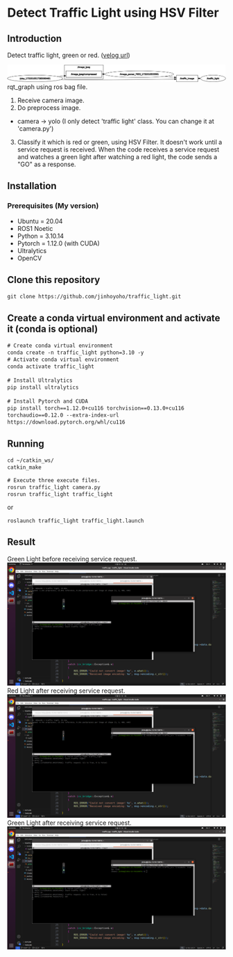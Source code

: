 # Detect Traffic Light using HSV Filter

## Introduction

Detect traffic light, green or red.
([velog url](https://velog.io/@jinhoyoho/%EC%9E%90%EC%9C%A8%EC%A3%BC%ED%96%89-HSV%EB%A5%BC-%EC%9D%B4%EC%9A%A9%ED%95%9C-%EC%8B%A0%ED%98%B8%EB%93%B1-%EC%9D%B8%EC%A7%80))


![rqt_graph](./jpg/rqt_graph.png)
rqt_graph using ros bag file.
1. Receive camera image.
2. Do preprocess image.
- camera -> yolo (I only detect 'traffic light' class. You can change it at 'camera.py')
3. Classify it which is red or green, using HSV Filter.
It doesn't work until a service request is received.
When the code receives a service request and watches a green light after watching a red light, the code sends a "GO" as a response.

## Installation

### Prerequisites (My version)

- Ubuntu = 20.04
- ROS1 Noetic
- Python = 3.10.14
- Pytorch = 1.12.0 (with CUDA)
- Ultralytics
- OpenCV

## Clone this repository

```Shell
git clone https://github.com/jinhoyoho/traffic_light.git
```

## Create a conda virtual environment and activate it (conda is optional)

```Shell
# Create conda virtual environment
conda create -n traffic_light python=3.10 -y
# Activate conda virtual environment
conda activate traffic_light

# Install Ultralytics
pip install ultralytics

# Install Pytorch and CUDA
pip install torch==1.12.0+cu116 torchvision==0.13.0+cu116 torchaudio==0.12.0 --extra-index-url https://download.pytorch.org/whl/cu116

```

## Running

```Shell
cd ~/catkin_ws/
catkin_make
```

```Shell
# Execute three execute files.
rosrun traffic_light camera.py
rosrun traffic_light traffic_light
```
or
```Shell
roslaunch traffic_light traffic_light.launch
```

## Result
Green Light before receiving service request.
![result1](./jpg/result1.png)
Red Light after receiving service request.
![result1](./jpg/result2.png)
Green Light after receiving service request.
![result1](./jpg/result3.png)
